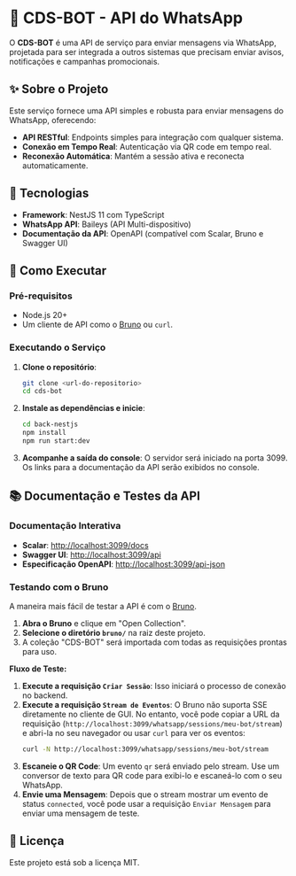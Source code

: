 # 📱 CDS-BOT - API do WhatsApp

O **CDS-BOT** é uma API de serviço para enviar mensagens via WhatsApp, projetada para ser integrada a outros sistemas que precisam enviar avisos, notificações e campanhas promocionais.

## ✨ Sobre o Projeto

Este serviço fornece uma API simples e robusta para enviar mensagens do WhatsApp, oferecendo:

- **API RESTful**: Endpoints simples para integração com qualquer sistema.
- **Conexão em Tempo Real**: Autenticação via QR code em tempo real.
- **Reconexão Automática**: Mantém a sessão ativa e reconecta automaticamente.

## 🚀 Tecnologias

- **Framework**: NestJS 11 com TypeScript
- **WhatsApp API**: Baileys (API Multi-dispositivo)
- **Documentação da API**: OpenAPI (compatível com Scalar, Bruno e Swagger UI)

## 🚀 Como Executar

### Pré-requisitos
- Node.js 20+
- Um cliente de API como o [Bruno](https://www.usebruno.com/) ou `curl`.

### Executando o Serviço

1. **Clone o repositório**:
   ```bash
   git clone <url-do-repositorio>
   cd cds-bot
   ```

2. **Instale as dependências e inicie**:
   ```bash
   cd back-nestjs
   npm install
   npm run start:dev
   ```

3. **Acompanhe a saída do console**:
   O servidor será iniciado na porta 3099. Os links para a documentação da API serão exibidos no console.

## 📚 Documentação e Testes da API

### Documentação Interativa
- **Scalar**: [http://localhost:3099/docs](http://localhost:3099/docs)
- **Swagger UI**: [http://localhost:3099/api](http://localhost:3099/api)
- **Especificação OpenAPI**: [http://localhost:3099/api-json](http://localhost:3099/api-json)

### Testando com o Bruno

A maneira mais fácil de testar a API é com o [Bruno](https://www.usebruno.com/).

1. **Abra o Bruno** e clique em "Open Collection".
2. **Selecione o diretório `bruno/`** na raiz deste projeto.
3. A coleção "CDS-BOT" será importada com todas as requisições prontas para uso.

**Fluxo de Teste:**

1. **Execute a requisição `Criar Sessão`**: Isso iniciará o processo de conexão no backend.
2. **Execute a requisição `Stream de Eventos`**: O Bruno não suporta SSE diretamente no cliente de GUI. No entanto, você pode copiar a URL da requisição (`http://localhost:3099/whatsapp/sessions/meu-bot/stream`) e abri-la no seu navegador ou usar `curl` para ver os eventos:
   ```bash
   curl -N http://localhost:3099/whatsapp/sessions/meu-bot/stream
   ```
3. **Escaneie o QR Code**: Um evento `qr` será enviado pelo stream. Use um conversor de texto para QR code para exibi-lo e escaneá-lo com o seu WhatsApp.
4. **Envie uma Mensagem**: Depois que o stream mostrar um evento de status `connected`, você pode usar a requisição `Enviar Mensagem` para enviar uma mensagem de teste.

## 📄 Licença

Este projeto está sob a licença MIT.
